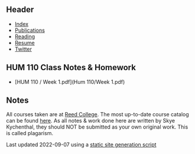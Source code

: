 ## Header
* [Index](/)
* [Publications](/pub_temp)
* [Reading](/reading)
* [Resume](/resume.pdf)
* [Twitter](https://www.twitter.com/skymochi64)

## HUM 110 Class Notes & Homework 
* [HUM 110 / Week 1.pdf](Hum 110/Week 1.pdf)

## Notes
All courses taken are at [Reed College](https://www.reed.edu). The most up-to-date course catalog can be found [here](https://www.reed.edu/catalog/). As all notes & work done here are written by Skye Kychenthal, they should NOT be submitted as your own original work. This is called plagarism.



Last updated 2022-09-07 using a [static site generation script](https://github.com/SkyMocha/skymocha.github.io/blob/main/update.py)